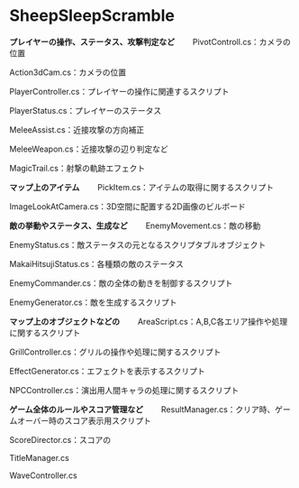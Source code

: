 # SheepSleepScramble

**プレイヤーの操作、ステータス、攻撃判定など**　　
PivotControll.cs：カメラの位置

Action3dCam.cs：カメラの位置

PlayerController.cs：プレイヤーの操作に関連するスクリプト

PlayerStatus.cs：プレイヤーのステータス

MeleeAssist.cs：近接攻撃の方向補正

MeleeWeapon.cs：近接攻撃の辺り判定など

MagicTrail.cs：射撃の軌跡エフェクト

**マップ上のアイテム**　　
PickItem.cs：アイテムの取得に関するスクリプト

ImageLookAtCamera.cs：3D空間に配置する2D画像のビルボード


**敵の挙動やステータス、生成など**　　
EnemyMovement.cs：敵の移動

EnemyStatus.cs：敵ステータスの元となるスクリプタブルオブジェクト

MakaiHitsujiStatus.cs：各種類の敵のステータス

EnemyCommander.cs：敵の全体の動きを制御するスクリプト

EnemyGenerator.cs：敵を生成するスクリプト


**マップ上のオブジェクトなどの**　　
AreaScript.cs：A,B,C各エリア操作や処理に関するスクリプト

GrillController.cs：グリルの操作や処理に関するスクリプト

EffectGenerator.cs：エフェクトを表示するスクリプト

NPCController.cs：演出用人間キャラの処理に関するスクリプト


**ゲーム全体のルールやスコア管理など**　　
ResultManager.cs：クリア時、ゲームオーバー時のスコア表示用スクリプト

ScoreDirector.cs：スコアの

TitleManager.cs

WaveController.cs
